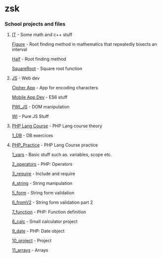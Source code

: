 # zsk

### School projects and files

1. [IT](https://github.com/jkbkupczyk/zsk/tree/main/IT/CS) - Some math and c++ stuff

   [Figure](https://github.com/jkbkupczyk/zsk/tree/main/IT/CS/Figure) - Root finding method in mathematics that repeatedly bisects an interval
   
   [Half](https://github.com/jkbkupczyk/zsk/blob/main/IT/CS/Half/Half.cpp) - Root finding method
   
   [SquareRoot](https://github.com/jkbkupczyk/zsk/blob/main/IT/CS/SquareRoot/SquareRoot.cpp) - Square root function

2. [JS](https://github.com/jkbkupczyk/zsk/tree/main/JS) - Web dev

   [Cipher App](https://github.com/jkbkupczyk/zsk/tree/gp-cipher) - App for encoding characters
   
   [Mobile App Dev](https://github.com/jkbkupczyk/zsk/tree/main/JS/MobileApps) - ES6 stuff
   
   [PWI_JS](https://github.com/jkbkupczyk/zsk/tree/main/JS/PWI_JS) - DOM manipulation

   [WI](https://github.com/jkbkupczyk/zsk/tree/main/JS/WI) - Pure JS Stuff
   
3. [PHP Lang Course](https://github.com/jkbkupczyk/zsk/tree/main/PHP/PHP_PWI) - PHP Lang course theory

   [1_DB](https://github.com/jkbkupczyk/zsk/tree/main/PHP/PHP_PWI/1_Database) - DB exercices

4. [PHP_Practice](https://github.com/jkbkupczyk/zsk/tree/main/PHP/lectures) - PHP Lang Course practice

   [1_vars](https://github.com/jkbkupczyk/zsk/tree/main/PHP/lectures/1_vars) - Basic stuff such as. variables, scope etc.
   
   [2_operators](https://github.com/jkbkupczyk/zsk/tree/main/PHP/lectures/2_operators) - PHP: Operators
   
   [3_require](https://github.com/jkbkupczyk/zsk/tree/main/PHP/lectures/3_require) - Include and require
   
   [4_string](https://github.com/jkbkupczyk/zsk/tree/main/PHP/lectures/4_string) - String manipulation
   
   [5_form](https://github.com/jkbkupczyk/zsk/tree/main/PHP/lectures/5_form) - String form validation
   
   [6_fromV2](https://github.com/jkbkupczyk/zsk/tree/main/PHP/lectures/6_form) - String form validation part 2
   
   [7_function](https://github.com/jkbkupczyk/zsk/tree/main/PHP/lectures/7_function) - PHP: Function definition
   
   [8_calc](https://github.com/jkbkupczyk/zsk/tree/main/PHP/lectures/8_calc) - Small calculator project
   
   [9_date](https://github.com/jkbkupczyk/zsk/tree/main/PHP/lectures/9_date) - PHP: Date object
   
   [10_project](https://github.com/jkbkupczyk/zsk/tree/main/PHP/lectures/10_project) - Project

   [11_arrays](https://github.com/jkbkupczyk/zsk/tree/main/PHP/lectures/11_arrays) - Arrays
   
